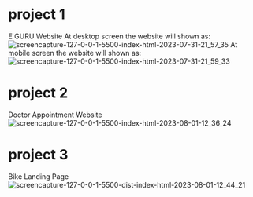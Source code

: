 # project 1
E GURU Website
At desktop screen the website will shown as:
![screencapture-127-0-0-1-5500-index-html-2023-07-31-21_57_35](https://github.com/AmanVashisht/milestone-projects/assets/138193090/cd283440-080e-4972-91e2-f4470d0152aa)
At mobile screen the website will shown as:
![screencapture-127-0-0-1-5500-index-html-2023-07-31-21_59_33](https://github.com/AmanVashisht/milestone-projects/assets/138193090/0111ef6c-9f75-42c2-9743-f58f5258df33)
# project 2
Doctor Appointment Website
![screencapture-127-0-0-1-5500-index-html-2023-08-01-12_36_24](https://github.com/AmanVashisht/milestone-projects/assets/138193090/ed8055cb-87b0-4650-a627-c65853e0e755)
# project 3
Bike Landing Page
![screencapture-127-0-0-1-5500-dist-index-html-2023-08-01-12_44_21](https://github.com/AmanVashisht/milestone-projects/assets/138193090/b856aa8f-430f-453a-830e-88b7073de766)
